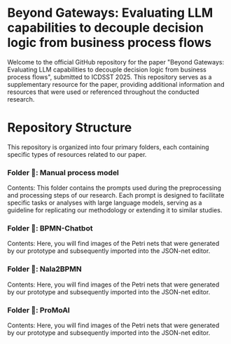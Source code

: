 # Beyond Gateways: Evaluating LLM capabilities to decouple decision logic from business process flows

Welcome to the official GitHub repository for the paper "Beyond Gateways: Evaluating LLM capabilities to decouple decision logic from business process flows", submitted to ICDSST 2025. 
This repository serves as a supplementary resource for the paper, providing additional information and resources that were used or referenced throughout the conducted research.

# Repository Structure

This repository is organized into four primary folders, each containing specific types of resources related to our paper.

### Folder 📂: Manual process model<br/>
Contents: This folder contains the prompts used during the preprocessing and processing steps of our research. Each prompt is designed to facilitate specific tasks or analyses with large language models, serving as a guideline for replicating our methodology or extending it to similar studies.

### Folder 📂: BPMN-Chatbot<br/>
Contents: Here, you will find images of the Petri nets that were generated by our prototype and subsequently imported into the JSON-net editor.

### Folder 📂: Nala2BPMN<br/>
Contents: Here, you will find images of the Petri nets that were generated by our prototype and subsequently imported into the JSON-net editor.

### Folder 📂: ProMoAI<br/>
Contents: Here, you will find images of the Petri nets that were generated by our prototype and subsequently imported into the JSON-net editor.
